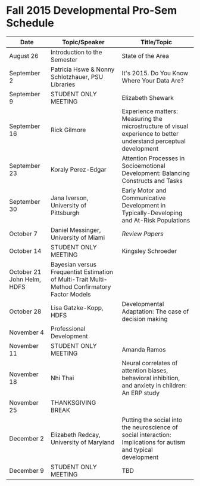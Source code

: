 # Fall 2015 Developmental Pro-Sem Schedule

| Date	       | Topic/Speaker	               | Title/Topic       |
|--------------|------------------------------|-------------------|
| August 26	   | Introduction to the Semester | State of the Area |
| September 2  | Patricia Hswe & Nonny Schlotzhauer, PSU Libraries |	It's 2015. Do You Know Where Your Data Are? |
| September 9  | STUDENT ONLY MEETING         | Elizabeth Shewark |
| September 16 | Rick Gilmore                 | Experience matters: Measuring the microstructure of visual experience to better understand perceptual development |
| September 23 | Koraly Perez-Edgar	          | Attention Processes in Socioemotional Development: Balancing Constructs and Tasks |
| September 30 | Jana Iverson, University of Pittsburgh | Early Motor and Communicative Development in Typically-Developing and At-Risk Populations |
| October 7	   | Daniel Messinger, University of Miami | *Review Papers* |
| October 14   | STUDENT ONLY MEETING	     | Kingsley Schroeder
| October 21	John Helm, HDFS	             | Bayesian versus Frequentist Estimation of Multi-Trait Multi-Method Confirmatory Factor Models |
| October 28   | Lisa Gatzke-Kopp, HDFS	     | Developmental Adaptation: The case of decision making |
| November 4   | Professional Development	 |                                                       |
| November 11  | STUDENT ONLY MEETING	     | Amanda Ramos                                          |
| November 18  | Nhi Thai                    | Neural correlates of attention biases, behavioral inhibition, and anxiety in children: An ERP study |
| November 25  | THANKSGIVING BREAK          |	
| December 2   | Elizabeth Redcay, University of Maryland | Putting the social into the neuroscience of social interaction: Implications for autism and typical development |
| December 9   | STUDENT ONLY MEETING	     | TBD |
